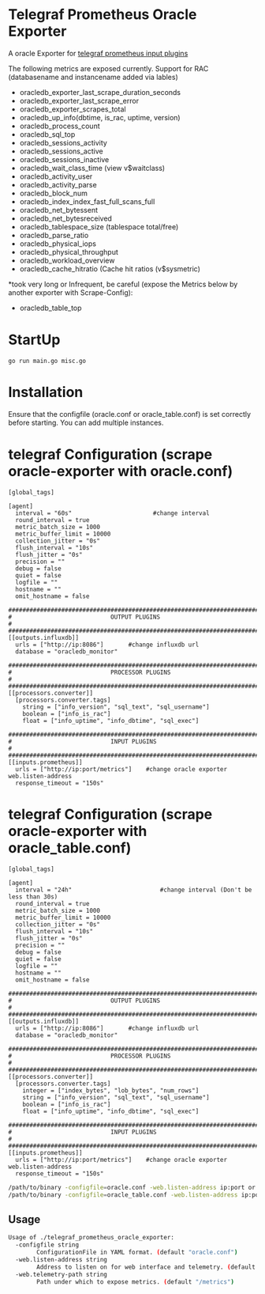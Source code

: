# Telegraf Prometheus Oracle Exporter

A oracle Exporter for [telegraf prometheus input plugins](https://github.com/influxdata/telegraf/tree/master/plugins/inputs/prometheus)

The following metrics are exposed currently. Support for RAC (databasename and instancename added via lables)

- oracledb_exporter_last_scrape_duration_seconds
- oracledb_exporter_last_scrape_error
- oracledb_exporter_scrapes_total
- oracledb_up_info(dbtime, is_rac, uptime, version)
- oracledb_process_count
- oracledb_sql_top
- oracledb_sessions_activity
- oracledb_sessions_active
- oracledb_sessions_inactive
- oracledb_wait_class_time (view v$waitclass)
- oracledb_activity_user
- oracledb_activity_parse
- oracledb_block_num
- oracledb_index_index_fast_full_scans_full
- oracledb_net_bytessent
- oracledb_net_bytesreceived
- oracledb_tablespace_size (tablespace total/free)
- oracledb_parse_ratio
- oracledb_physical_iops
- oracledb_physical_throughput
- oracledb_workload_overview
- oracledb_cache_hitratio (Cache hit ratios (v$sysmetric)

*took very long or Infrequent, be careful (expose the Metrics below by another exporter with Scrape-Config):
- oracledb_table_top

# StartUp
```
go run main.go misc.go
```

# Installation

Ensure that the configfile (oracle.conf or oracle_table.conf) is set correctly before starting. You can add multiple instances.

# telegraf Configuration (scrape oracle-exporter with oracle.conf)
```
[global_tags]

[agent]
  interval = "60s"                       #change interval
  round_interval = true
  metric_batch_size = 1000
  metric_buffer_limit = 10000
  collection_jitter = "0s"
  flush_interval = "10s"
  flush_jitter = "0s"
  precision = ""
  debug = false
  quiet = false
  logfile = ""
  hostname = ""
  omit_hostname = false

###############################################################################
#                            OUTPUT PLUGINS                                   #
###############################################################################
[[outputs.influxdb]]
  urls = ["http://ip:8086"]       #change influxdb url
  database = "oracledb_monitor"

###############################################################################
#                            PROCESSOR PLUGINS                                #
###############################################################################
[[processors.converter]]
  [processors.converter.tags]
    string = ["info_version", "sql_text", "sql_username"]
    boolean = ["info_is_rac"]
    float = ["info_uptime", "info_dbtime", "sql_exec"]

###############################################################################
#                            INPUT PLUGINS                                    #
###############################################################################
[[inputs.prometheus]]
  urls = ["http://ip:port/metrics"]    #change oracle exporter web.listen-address
  response_timeout = "150s"
```

# telegraf Configuration (scrape oracle-exporter with oracle_table.conf)
```
[global_tags]

[agent]
  interval = "24h"                         #change interval (Don't be less than 30s)
  round_interval = true
  metric_batch_size = 1000
  metric_buffer_limit = 10000
  collection_jitter = "0s"
  flush_interval = "10s"
  flush_jitter = "0s"
  precision = ""
  debug = false
  quiet = false
  logfile = ""
  hostname = ""
  omit_hostname = false

###############################################################################
#                            OUTPUT PLUGINS                                   #
###############################################################################
[[outputs.influxdb]]
  urls = ["http://ip:8086"]       #change influxdb url
  database = "oracledb_monitor"

###############################################################################
#                            PROCESSOR PLUGINS                                #
###############################################################################
[[processors.converter]]
  [processors.converter.tags]
    integer = ["index_bytes", "lob_bytes", "num_rows"]
    string = ["info_version", "sql_text", "sql_username"]
    boolean = ["info_is_rac"]
    float = ["info_uptime", "info_dbtime", "sql_exec"]

###############################################################################
#                            INPUT PLUGINS                                    #
###############################################################################
[[inputs.prometheus]]
  urls = ["http://ip:port/metrics"]    #change oracle exporter web.listen-address
  response_timeout = "150s"
```

```bash
/path/to/binary -configfile=oracle.conf -web.listen-address ip:port or
/path/to/binary -configfile=oracle_table.conf -web.listen-address ip:port
```

## Usage

```bash
Usage of ./telegraf_prometheus_oracle_exporter:
  -configfile string
    	ConfigurationFile in YAML format. (default "oracle.conf")
  -web.listen-address string
    	Address to listen on for web interface and telemetry. (default ":9161")
  -web.telemetry-path string
    	Path under which to expose metrics. (default "/metrics")
```